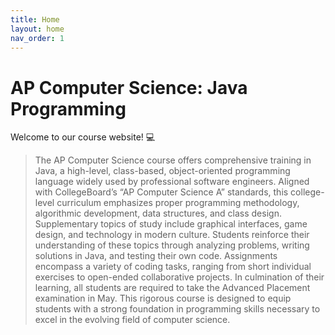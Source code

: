 ```yaml
---
title: Home
layout: home
nav_order: 1
---
```


# AP Computer Science: Java Programming
Welcome to our course website! 💻
> The AP Computer Science course offers comprehensive training in Java, a high-level, class-based, object-oriented programming language widely used by professional software engineers. Aligned with CollegeBoard’s “AP Computer Science A” standards, this college-level curriculum emphasizes proper programming methodology, algorithmic development, data structures, and class design. Supplementary topics of study include graphical interfaces, game design, and technology in modern culture. Students reinforce their understanding of these topics through analyzing problems, writing solutions in Java, and testing their own code. Assignments encompass a variety of coding tasks, ranging from short individual exercises to open-ended collaborative projects. In culmination of their learning, all students are required to take the Advanced Placement examination in May. This rigorous course is designed to equip students with a strong foundation in programming skills necessary to excel in the evolving field of computer science.
